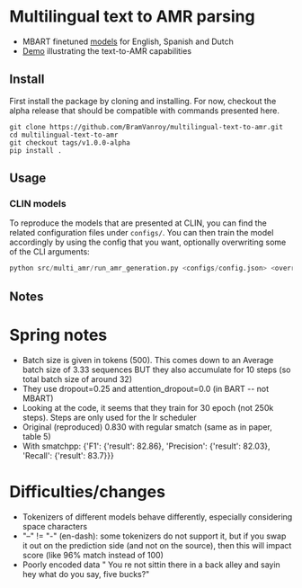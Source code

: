 # Multilingual text to AMR parsing

- MBART finetuned [models](https://huggingface.co/collections/BramVanroy/multilingual-text-to-amr-650b0fd576856b9acb257535) for English, Spanish and Dutch
- [Demo](https://huggingface.co/spaces/BramVanroy/text-to-amr) illustrating the text-to-AMR capabilities

## Install

First install the package by cloning and installing. For now, checkout the alpha release that should be compatible with commands
presented here.

```shell
git clone https://github.com/BramVanroy/multilingual-text-to-amr.git
cd multilingual-text-to-amr
git checkout tags/v1.0.0-alpha
pip install .
```

## Usage

### CLIN models

To reproduce the models that are presented at CLIN, you can find the related configuration files under `configs/`. You can then train the model
accordingly by using the config that you want, optionally overwriting some of the CLI arguments:

```python
python src/multi_amr/run_amr_generation.py <configs/config.json> <overriding_args>
```

## Notes

# Spring notes

- Batch size is given in tokens (500). This comes down to an Average batch size of 3.33 sequences BUT they also accumulate for 10 steps (so total batch size of around 32)
- They use dropout=0.25 and attention_dropout=0.0 (in BART -- not MBART)
- Looking at the code, it seems that they train for 30 epoch (not 250k steps). Steps are only used for the lr scheduler
- Original (reproduced) 0.830 with regular smatch (same as in paper, table 5)
- With smatchpp: {'F1': {'result': 82.86}, 'Precision': {'result': 82.03}, 'Recall': {'result': 83.7}}}

# Difficulties/changes
- Tokenizers of different models behave differently, especially considering space characters
- "–" != "-" (en-dash): some tokenizers do not support it, but if you swap it out on the prediction side (and not on the source), then this will impact score (like 96% match instead of 100)
- Poorly encoded data " You re not sittin  there in a back alley and sayin  hey what do you say, five bucks?"
